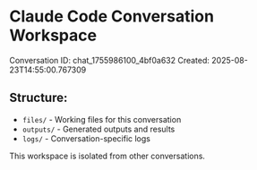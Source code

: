 # Claude Code Conversation Workspace
        
Conversation ID: chat_1755986100_4bf0a632
Created: 2025-08-23T14:55:00.767309

## Structure:
- `files/` - Working files for this conversation
- `outputs/` - Generated outputs and results
- `logs/` - Conversation-specific logs

This workspace is isolated from other conversations.